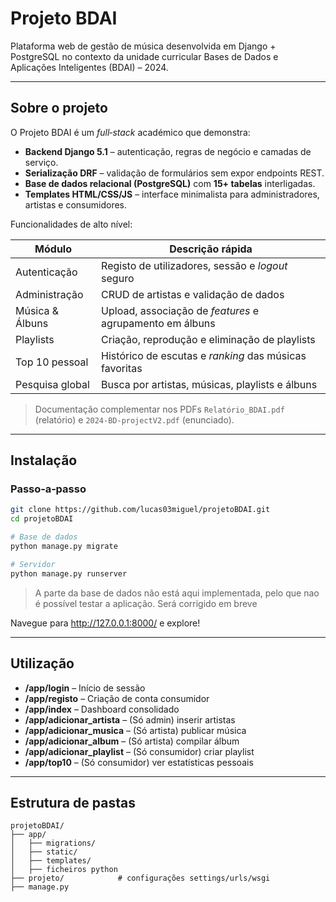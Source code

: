 # Projeto BDAI

Plataforma web de gestão de música desenvolvida em Django + PostgreSQL no contexto da unidade curricular Bases de Dados e Aplicações Inteligentes (BDAI) – 2024.

---

## Sobre o projeto

O Projeto BDAI é um _full‑stack_ académico que demonstra:

* **Backend Django 5.1** – autenticação, regras de negócio e camadas de serviço.
* **Serialização DRF** – validação de formulários sem expor endpoints REST.
* **Base de dados relacional (PostgreSQL)** com **15+ tabelas** interligadas.
* **Templates HTML/CSS/JS** – interface minimalista para administradores, artistas e consumidores.

Funcionalidades de alto nível:

| Módulo | Descrição rápida |
|--------|------------------|
| Autenticação | Registo de utilizadores, sessão e _logout_ seguro |
| Administração | CRUD de artistas e validação de dados |
| Música & Álbuns | Upload, associação de _features_ e agrupamento em álbuns |
| Playlists | Criação, reprodução e eliminação de playlists |
| Top 10 pessoal | Histórico de escutas e _ranking_ das músicas favoritas |
| Pesquisa global | Busca por artistas, músicas, playlists e álbuns |

> Documentação complementar nos PDFs `Relatório_BDAI.pdf` (relatório) e `2024‑BD‑projectV2.pdf` (enunciado).


---

## Instalação

### Passo‑a‑passo

```bash
git clone https://github.com/lucas03miguel/projetoBDAI.git
cd projetoBDAI

# Base de dados
python manage.py migrate

# Servidor
python manage.py runserver
```
> A parte da base de dados não está aqui implementada, pelo que nao é possível testar a aplicação. Será corrigido em breve

Navegue para <http://127.0.0.1:8000/> e explore!

---

## Utilização

* **/app/login** – Início de sessão
* **/app/registo** – Criação de conta consumidor
* **/app/index** – Dashboard consolidado
* **/app/adicionar_artista** – (Só admin) inserir artistas
* **/app/adicionar_musica** – (Só artista) publicar música
* **/app/adicionar_album** – (Só artista) compilar álbum
* **/app/adicionar_playlist** – (Só consumidor) criar playlist
* **/app/top10** – (Só consumidor) ver estatísticas pessoais

---

## Estrutura de pastas

```
projetoBDAI/
├── app/
│   ├── migrations/
│   ├── static/
│   ├── templates/
│   ├── ficheiros python
├── projeto/            # configurações settings/urls/wsgi
├── manage.py
```
